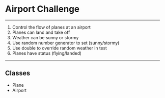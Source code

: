 # Airport Challenge #

---------------------

1. Control the flow of planes at an airport
2. Planes can land and take off
3. Weather can be sunny or stormy
4. Use random number generator to set (sunny/stormy)
5. Use double to override random weather in test
6. Planes have status (flying/landed)

--------

## Classes ##

* Plane
* Airport